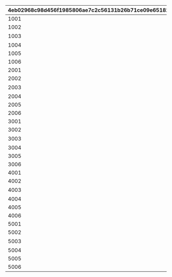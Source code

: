 |4eb02968c98d456f1985806ae7c2c56131b26b71ce09e651824226fa913c40cb|0b8b059f85fdfcc7b11f5961197fe571624a7ef3e125375337c720f4f23574ba|a607ccb9d1480cb548e874359a0f03eee20fe25baf9bd6800e677d32f42e828a|5ae1829bb1f9f61e3024713a920ca2205db0ad392df15dfee5504160deccfe48|e3e5c21547eada91984693b439df4111d29b6bbb04c3e665677fb8db9676393b|8d0d3e7473d4e124dfd09721dca2c3c46bd2176cdf92cd7edf6ea114cc5dac51|ce00fdae17268dd24969a05067fd5b20b2d35aa3e331dbc86cff754c7aa9f288|0bec5ed69b0836c8ebb9510bd6ff0c57161121ac63c8d2e931bb6253199446fd|3df4a34ca651bff6cf0b207749ebfb2eb22fdb9ea258b9888e4617defaa126f2|946f3b055c521e638827fc6b32ad400f01acaa3f65c0fdc10b41d7310543eabf|06226aa0d8dfd8cd1a4aadda40ca2f0185e1cb8cdc54f4546470d34ca86fc664|
| --- | --- | --- | --- | --- | --- | --- | --- | --- | --- | --- |
|1001|1|taq_karin_idle|100|1|118511|1|1|-194|72|1.65|
|1002|||0|1|vo_minigame_1009_top_001|21|vo_minigame_1009||0||
|1003|0|0|8|1|賞品も用意して\nいますので頑張って\nくださいね♪|11|118511|0|0|0|
|1004|||1|1|taq_karin_talk_normal|3|118511|||0.2|
|1005||||1||91|1003||||
|1006|||1|1|taq_karin_idle|3|118511|||0.2|
|2001|1|taq_karin_idle|100|2|118511|1|1|-194|72|1.65|
|2002|||0|2|vo_minigame_1009_top_002|21|vo_minigame_1009||0||
|2003|0|0|8|2|みなさんの知識が\n試されますよ|11|118511|0|0|0|
|2004|||1|2|taq_karin_talk_thinking|3|118511|||0.2|
|2005||||2||91|2003||||
|2006|||1|2|taq_karin_idle|3|118511|||0.2|
|3001|1|taq_karin_idle|100|3|118511|1|1|-194|72|1.65|
|3002|||0|3|vo_minigame_1009_top_003|21|vo_minigame_1009||0||
|3003|0|0|8|3|世の中にはまだまだ\n知らないことが\nたくさんあるんですね|11|118511|0|0|0|
|3004|||1|3|taq_karin_talk_surprise|3|118511|||0.2|
|3005||||3||91|3003||||
|3006|||1|3|taq_karin_idle|3|118511|||0.2|
|4001|1|taq_karin_idle|100|4|118511|1|1|-194|72|1.65|
|4002|||0|4|vo_minigame_1009_top_004|21|vo_minigame_1009||0||
|4003|0|0|8|4|わからないときは\n勘に頼ってみても\nいいと思います|11|118511|0|0|0|
|4004|||1|4|taq_karin_talk_normal2|3|118511|||0.2|
|4005||||4||91|4003||||
|4006|||1|4|taq_karin_idle|3|118511|||0.2|
|5001|1|taq_karin_idle|100|5|118511|1|1|-194|72|1.65|
|5002|||0|5|vo_minigame_1009_top_005|21|vo_minigame_1009||0||
|5003|0|0|7|5|仲よく協力して\n全問正解を\n目指してくださいね♪|11|118511|0|0|0|
|5004|||1|5|taq_karin_talk_joy3|3|118511|||0.2|
|5005||||5||91|5003||||
|5006|||1|5|taq_karin_idle|3|118511|||0.2|